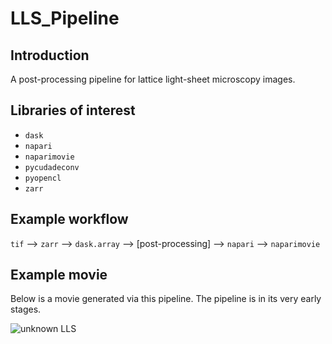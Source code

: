 # LLS_Pipeline
## Introduction
A post-processing pipeline for lattice light-sheet microscopy images.

## Libraries of interest
- ```dask```
- ```napari```
- ```naparimovie```
- ```pycudadeconv```
- ```pyopencl```
- ```zarr```

## Example workflow
```tif``` --> ```zarr``` --> ```dask.array``` --> [post-processing] --> ```napari``` --> ```naparimovie```

## Example movie
Below is a movie generated via this pipeline. The pipeline is in its very early stages.

![unknown LLS](https://i.imgur.com/kc5FOjg.gif)
